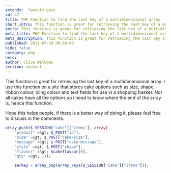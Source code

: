 ```yaml
---
extends: _layouts.post
id: 47
title: PHP Function to find the last key of a multidimensional array
short_intro: This function is great for retrieving the last key of a multidimensional array. I use this function on a site that stores cake options such as size, shape, ribbon colour, icing colour and text fields for use in a shopping basket.
intro: This function is great for retrieving the last key of a multidimensional array. I use this function on a site that stores cake options such as size, shape, ribbon colour, icing colour and text fields for use in a shopping basket.
meta_title: PHP Function to find the last key of a multidimensional array
meta_description: This function is great for retrieving the last key of a multidimensional array. I use this function on a site that stores cake options such as size, shape, ribbon colour, icing colour and text fields for use in a shopping basket.
published: 2011-07-20 00:00:00
hide: false
category: php
hero:
author: Clive Walkden
section: content
---
```


This function is great for retrieving the last key of a multidimensional array. I use this function on a site that stores cake options such as size, shape, ribbon colour, icing colour and text fields for use in a shopping basket. Not all cakes have all the options so i need to know where the end of the array is, hence this function.

Hope this helps people, if there is a better way of doing it, please feel free to discuss in the comments.

```php
array_push($_SESSION["cake"]["items"], array(
	"product" =&gt; $_POST["id"],
	"size" =&gt; $_POST["cake-size"],
	"message" =&gt; $_POST["cake-message"],
	"style" =&gt; $_POST["shape"],
	"flavour" =&gt; $cakeflavour[0],
	"qty" =&gt; 1));

	$arkey = array_pop(array_keys($_SESSION["cake"]["items"]));
```
